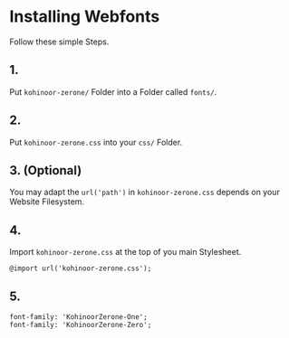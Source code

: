# Installing Webfonts
Follow these simple Steps.

## 1.
Put `kohinoor-zerone/` Folder into a Folder called `fonts/`.

## 2.
Put `kohinoor-zerone.css` into your `css/` Folder.

## 3. (Optional)
You may adapt the `url('path')` in `kohinoor-zerone.css` depends on your Website Filesystem.

## 4.
Import `kohinoor-zerone.css` at the top of you main Stylesheet.

```
@import url('kohinoor-zerone.css');
```

## 5.


```
font-family: 'KohinoorZerone-One';
font-family: 'KohinoorZerone-Zero';
```

